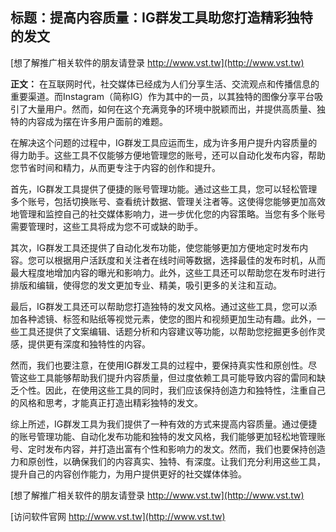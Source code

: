 ## **标题：提高内容质量：IG群发工具助您打造精彩独特的发文**

[想了解推广相关软件的朋友请登录 http://www.vst.tw](http://www.vst.tw)

**正文：**
在互联网时代，社交媒体已经成为人们分享生活、交流观点和传播信息的重要渠道。而Instagram（简称IG）作为其中的一员，以其独特的图像分享平台吸引了大量用户。然而，如何在这个充满竞争的环境中脱颖而出，并提供高质量、独特的内容成为摆在许多用户面前的难题。

在解决这个问题的过程中，IG群发工具应运而生，成为许多用户提升内容质量的得力助手。这些工具不仅能够方便地管理您的账号，还可以自动化发布内容，帮助您节省时间和精力，从而更专注于内容的创作和提升。

首先，IG群发工具提供了便捷的账号管理功能。通过这些工具，您可以轻松管理多个账号，包括切换账号、查看统计数据、管理关注者等。这使得您能够更加高效地管理和监控自己的社交媒体影响力，进一步优化您的内容策略。当您有多个账号需要管理时，这些工具将成为您不可或缺的助手。

其次，IG群发工具还提供了自动化发布功能，使您能够更加方便地定时发布内容。您可以根据用户活跃度和关注者在线时间等数据，选择最佳的发布时机，从而最大程度地增加内容的曝光和影响力。此外，这些工具还可以帮助您在发布时进行排版和编辑，使得您的发文更加专业、精美，吸引更多的关注和互动。

最后，IG群发工具还可以帮助您打造独特的发文风格。通过这些工具，您可以添加各种滤镜、标签和贴纸等视觉元素，使您的图片和视频更加生动有趣。此外，一些工具还提供了文案编辑、话题分析和内容建议等功能，以帮助您挖掘更多创作灵感，提供更有深度和独特性的内容。

然而，我们也要注意，在使用IG群发工具的过程中，要保持真实性和原创性。尽管这些工具能够帮助我们提升内容质量，但过度依赖工具可能导致内容的雷同和缺乏个性。因此，在使用这些工具的同时，我们应该保持创造力和独特性，注重自己的风格和思考，才能真正打造出精彩独特的发文。

综上所述，IG群发工具为我们提供了一种有效的方式来提高内容质量。通过便捷的账号管理功能、自动化发布功能和独特的发文风格，我们能够更加轻松地管理账号、定时发布内容，并打造出富有个性和影响力的发文。然而，我们也要保持创造力和原创性，以确保我们的内容真实、独特、有深度。让我们充分利用这些工具，提升自己的内容创作能力，为用户提供更好的社交媒体体验。

[想了解推广相关软件的朋友请登录 http://www.vst.tw](http://www.vst.tw)


[访问软件官网 http://www.vst.tw](http://www.vst.tw)
